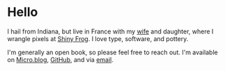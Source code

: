 # Hello

I hail from Indiana, but live in France with my [wife](https://lauraschaffner.com) and daughter, where I wrangle pixels at [Shiny Frog](http://shinyfrog.net). I love type, software, and pottery.

I'm generally an open book, so please feel free to reach out. I'm available on [Micro.blog](https://micro.blog/peteschaffner), [GitHub](https://github.com/peteschaffner), and via [email](mailto:hello@peteschaffner.com).
